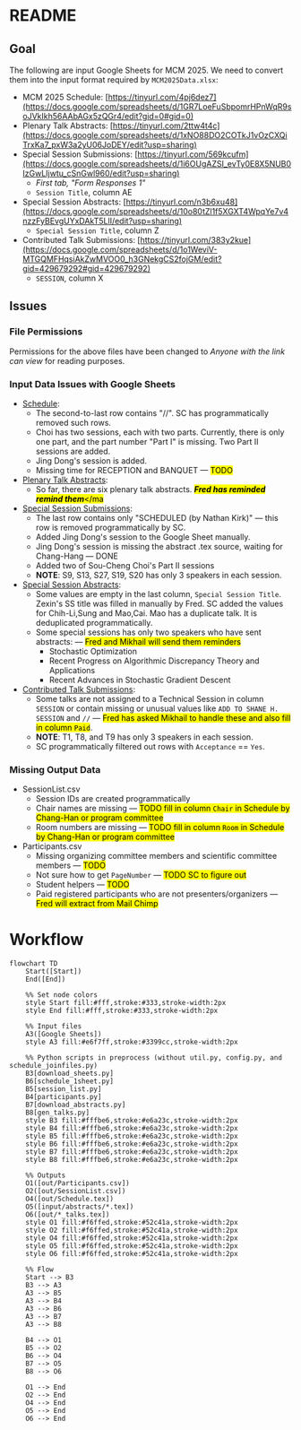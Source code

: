 # README

## Goal

The following are input Google Sheets for MCM 2025. We need to convert them into the input format required by 
`MCM2025Data.xlsx`:

*   MCM 2025 Schedule: [https://tinyurl.com/4pj6dez7](https://docs.google.com/spreadsheets/d/1GR7LoeFuSbpomrHPnWqR9soJVkIkh56AAbAGx5zQGr4/edit?gid=0#gid=0)
*   Plenary Talk Abstracts: [https://tinyurl.com/2ttw4t4c](https://docs.google.com/spreadsheets/d/1xNO88DO2COTkJ1vOzCXQiTrxKa7_pxW3a2yU06JoDEY/edit?usp=sharing)
*   Special Session Submissions: [https://tinyurl.com/569kcufm](https://docs.google.com/spreadsheets/d/1i6OUgAZSI_evTy0E8X5NUB0IzGwLIjwtu_cSnGwl960/edit?usp=sharing)
	- _First tab, "Form Responses 1"_
	- `Session Title`, column AE
*   Special Session Abstracts: [https://tinyurl.com/n3b6xu48](https://docs.google.com/spreadsheets/d/10o80tZl1f5XGXT4WpqYe7v4nzzFyBEvgUYxDAkT5LlI/edit?usp=sharing)
	- `Special Session Title`, column Z
*   Contributed Talk Submissions: [https://tinyurl.com/383y2kue](https://docs.google.com/spreadsheets/d/1o1WeviV-MTGQMFHqsiAkZwMVOO0_h3GNekgCS2fojGM/edit?gid=429679292#gid=429679292)
	- `SESSION`, column X

## Issues

### File Permissions 
Permissions for the above files have been changed to _Anyone with the link can view_ for reading purposes.

### Input Data Issues with Google Sheets 
* [Schedule](https://github.com/fjhickernell/MCM-2025-Program/blob/main/preprocess/input/schedule.csv):
	- The second-to-last row contains "//". SC has programmatically removed such rows.
	- Choi has two sessions, each with two parts. Currently, there is only one part, and the part number "Part I" is missing. Two Part II sessions are added. 
	- Jing Dong's session is added. 
	- Missing time for RECEPTION and BANQUET — <mark>TODO</mark>
* [Plenary Talk Abstracts](https://github.com/fjhickernell/MCM-2025-Program/blob/main/preprocess/input/plenary_abstracts.csv):
	- So far, there are six plenary talk abstracts. <mark>***Fred has reminded remind them***</ma
* [Special Session Submissions](https://github.com/fjhickernell/MCM-2025-Program/blob/main/preprocess/input/special_session_submissions.csv):
	- The last row contains only "SCHEDULED (by Nathan Kirk)" — this row is removed programmatically by SC.
	- Added Jing Dong's session to the Google Sheet manually.
	- Jing Dong's session is missing the abstract .tex source, waiting for Chang-Hang — DONE
	- Added two of Sou-Cheng Choi's Part II sessions
	- **NOTE**: S9, S13, S27, S19, S20 has only 3 speakers in each session.
* [Special Session Abstracts](https://github.com/fjhickernell/MCM-2025-Program/blob/main/preprocess/input/special_session_abstracts.csv):
	- Some values are empty in the last column, `Special Session Title`. Zexin's SS title was filled in manually by Fred. SC added the values for Chih-Li,Sung and Mao,Cai. Mao has a duplicate talk.  It is deduplicated programmatically. 
	-  Some special sessions has only two speakers who have sent abstracts:  — <mark>Fred and Mikhail will send them reminders </mark>
      	* Stochastic Optimization 
      	* Recent Progress on Algorithmic Discrepancy Theory and Applications
      	* Recent Advances in Stochastic Gradient Descent 
* [Contributed Talk Submissions](https://github.com/fjhickernell/MCM-2025-Program/blob/main/preprocess/input/contributed_talk_submissions.csv):
	- Some talks are not assigned to a Technical Session in column `SESSION` or contain missing or unusual values like `ADD TO SHANE H. SESSION` and  `//` — <mark>Fred has asked Mikhail to handle these and also fill in column `Paid`</mark>. 
	- **NOTE**: T1, T8, and T9 has only 3 speakers in each session.
	- SC programmatically filtered out rows with `Acceptance` == `Yes`.
  
### Missing Output Data

- SessionList.csv
  * Session IDs are created programmatically
  * Chair names are missing — <mark>TODO fill in column `Chair` in Schedule by Chang-Han or program committee</mark>
  * Room numbers are missing — <mark>TODO fill in column `Room` in Schedule by Chang-Han or program committee</mark>
- Participants.csv
  * Missing organizing committee members and scientific committee members — <mark>TODO </mark>
  * Not sure how to get `PageNumber` — <mark>TODO SC to figure out</mark>
  * Student helpers — <mark>TODO </mark>
  * Paid registered participants who are not presenters/organizers — <mark>Fred will extract from Mail Chimp</mark>

# Workflow

```mermaid
flowchart TD
    Start([Start])
    End([End])

    %% Set node colors
    style Start fill:#fff,stroke:#333,stroke-width:2px
    style End fill:#fff,stroke:#333,stroke-width:2px

    %% Input files
    A3([Google Sheets])
    style A3 fill:#e6f7ff,stroke:#3399cc,stroke-width:2px

    %% Python scripts in preprocess (without util.py, config.py, and schedule_joinfiles.py)
    B3[download_sheets.py]
    B6[schedule_1sheet.py]
    B5[session_list.py]
    B4[participants.py]
	B7[download_abstracts.py]
    B8[gen_talks.py]
    style B3 fill:#fffbe6,stroke:#e6a23c,stroke-width:2px
    style B4 fill:#fffbe6,stroke:#e6a23c,stroke-width:2px
    style B5 fill:#fffbe6,stroke:#e6a23c,stroke-width:2px
    style B6 fill:#fffbe6,stroke:#e6a23c,stroke-width:2px
	style B7 fill:#fffbe6,stroke:#e6a23c,stroke-width:2px
    style B8 fill:#fffbe6,stroke:#e6a23c,stroke-width:2px

    %% Outputs
    O1([out/Participants.csv])
    O2([out/SessionList.csv])
    O4([out/Schedule.tex])
	O5([input/abstracts/*.tex])
    O6([out/*_talks.tex])
    style O1 fill:#f6ffed,stroke:#52c41a,stroke-width:2px
    style O2 fill:#f6ffed,stroke:#52c41a,stroke-width:2px
    style O4 fill:#f6ffed,stroke:#52c41a,stroke-width:2px
	style O5 fill:#f6ffed,stroke:#52c41a,stroke-width:2px
    style O6 fill:#f6ffed,stroke:#52c41a,stroke-width:2px

    %% Flow
    Start --> B3
    B3 --> A3
    A3 --> B5
    A3 --> B4
    A3 --> B6
	A3 --> B7
    A3 --> B8

    B4 --> O1
    B5 --> O2
    B6 --> O4
	B7 --> O5
    B8 --> O6

    O1 --> End
    O2 --> End
    O4 --> End
	O5 --> End
    O6 --> End

```